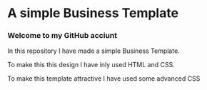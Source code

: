 <!DOCTYPE html>
<html lang="en">
<head>
    <meta charset="UTF-8">
    <meta name="viewport" content="width=device-width, initial-scale=1.0">
    <title>Document</title>
</head>
<body>
    <h1>
        A simple Business Template
    </h1>
    <h3>Welcome to my GitHub acciunt</h3>
    <p>In this repository I have made a simple Business Template.</p>
    <p>To make this this design I have inly used HTML and CSS.</p>
    <P>To make this template attractive I have used some advanced CSS</P>

</body>
</html>
